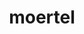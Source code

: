 ---
title: moertel
github: https://github.com/moertel
mode: dark
transition: 1s
score: 66.6
archetype:
- Minimalistic
---